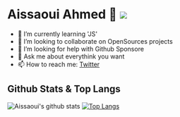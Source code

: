 # Aissaoui Ahmed 👋 ![](https://komarev.com/ghpvc/?username=aissaoui-ahmed&color=62cd16&style=flat-square)

- 🌱 I’m currently learning 'JS'
- 👯 I’m looking to collaborate on OpenSources projects
- 🤔 I’m looking for help with Github Sponsore
- 💬 Ask me about everythink you want
- 📫 How to reach me: [Twitter](https://twitter.com/3issaoui_Ahmed)

## Github Stats & Top Langs

![Aissaoui's github stats](https://github-readme-stats.vercel.app/api?username=Aissaoui-ahmed&show_icons=true&theme=vue-dark&count_private=true)
[![Top Langs](https://github-readme-stats.vercel.app/api/top-langs/?username=Aissaoui-ahmed&hide=html,css&layout=compact&theme=vue-dark)](https://github.com/Aissaoui-Ahmed/Aissaoui-Ahmed)
